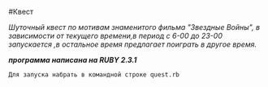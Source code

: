 #Квест

*Шуточный квест по мотивам знаменитого фильма "Звездные Войны", в зависимости от текущего времени,в период с 
6-00 до
23-00 запускается ,в остальное время предлагает поиграть в другое время.*

***программа написана на RUBY 2.3.1***

`Для запуска набрать в командной строке quest.rb`